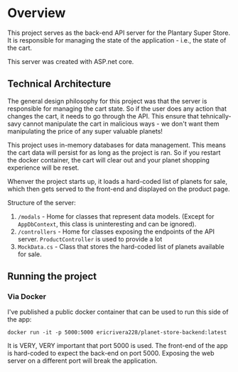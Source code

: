 # Overview

This project serves as the back-end API server for the Plantary Super Store. It is responsible for managing the state of the application - i.e., the state of the cart. 

This server was created with ASP.net core. 

## Technical Architecture 

The general design philosophy for this project was that the server is responsible for managing the cart state. So if the user does any action that changes the cart, it needs to go through the API. This ensure that tehnically-savy cannot manipulate the cart in malicious ways - we don't want them manipulating the price of any super valuable planets!

This project uses in-memory databases for data management. This means the cart data will persist for as long as the project is ran. So if you restart the docker container, the cart will clear out and your planet shopping experience will be reset. 

Whenver the project starts up, it loads a hard-coded list of planets for sale, which then gets served to the front-end and displayed on the product page.

Structure of the server:
1. `/modals` - Home for classes that represent data models. (Except for `AppDbContext`, this class is uninteresting and can be ignored). 
2. `/controllers` - Home for classes exposing the endpoints of the API server. `ProductController` is used to provide a lot 
3. `MockData.cs` - Class that stores the hard-coded list of planets available for sale.

## Running the project

### Via Docker

I've published a public docker container that can be used to run this side of the app:

`docker run -it -p 5000:5000 ericrivera228/planet-store-backend:latest`

It is VERY, VERY important that port 5000 is used. The front-end of the app is hard-coded to expect the back-end on port 5000. Exposing the web server on a different port will break the application.
